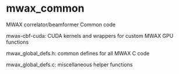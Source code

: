 # mwax_common
MWAX correlator/beamformer Common code

mwax-cbf-cuda: CUDA kernels and wrappers for custom MWAX GPU functions

mwax_global_defs.h: common defines for all MWAX C code

mwax_global_defs.c: miscellaneous helper functions
